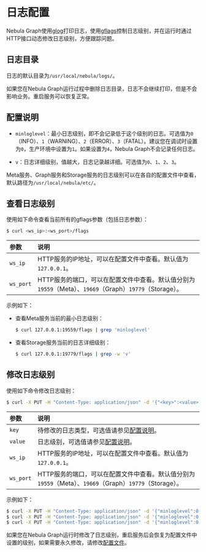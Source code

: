 # 日志配置

Nebula Graph使用[glog](https://github.com/google/glog)打印日志，使用[gflags](https://gflags.github.io/gflags/)控制日志级别，并在运行时通过HTTP接口动态修改日志级别，方便跟踪问题。

## 日志目录

日志的默认目录为`/usr/local/nebula/logs/`。

如果您在Nebula Graph运行过程中删除日志目录，日志不会继续打印，但是不会影响业务。重启服务可以恢复正常。

## 配置说明

- `minloglevel`：最小日志级别，即不会记录低于这个级别的日志。可选值为`0`（INFO）、`1`（WARNING）、`2`（ERROR）、`3`（FATAL）。建议您在调试时设置为`0`，生产环境中设置为`1`。如果设置为`4`，Nebula Graph不会记录任何日志。

- `v`：日志详细级别，值越大，日志记录越详细。可选值为`0`、`1`、`2`、`3`。

Meta服务、Graph服务和Storage服务的日志级别可以在各自的配置文件中查看，默认路径为`/usr/local/nebula/etc/`。

## 查看日志级别

使用如下命令查看当前所有的gflags参数（包括日志参数）：

```bash
$ curl <ws_ip>:<ws_port>/flags
```

|参数|说明|
|:---|:---|
|`ws_ip`|HTTP服务的IP地址，可以在配置文件中查看。默认值为`127.0.0.1`。|
|`ws_port`|HTTP服务的端口，可以在配置文件中查看。默认值分别为`19559`（Meta）、`19669`（Graph）`19779`（Storage）。|

示例如下：

- 查看Meta服务当前的最小日志级别：

    ```bash
    $ curl 127.0.0.1:19559/flags | grep 'minloglevel'
    ```

- 查看Storage服务当前的日志详细级别：
  
    ```bash
    $ curl 127.0.0.1:19779/flags | grep -w 'v'
    ```

## 修改日志级别

使用如下命令修改日志级别：

```bash
$ curl -X PUT -H "Content-Type: application/json" -d '{"<key>":<value>[,"<key>":<value>]}' "<ws_ip>:<ws_port>/flags"
```

|参数|说明|
|:---|:---|
|`key`|待修改的日志类型，可选值请参见[配置说明](#_3)。|
|`value`|日志级别，可选值请参见[配置说明](#_3)。|
|`ws_ip`|HTTP服务的IP地址，可以在配置文件中查看。默认值为`127.0.0.1`。|
|`ws_port`|HTTP服务的端口，可以在配置文件中查看。默认值分别为`19559`（Meta）、`19669`（Graph）`19779`（Storage）。|

示例如下：

```bash
$ curl -X PUT -H "Content-Type: application/json" -d '{"minloglevel":0,"v":3}' "127.0.0.1:19779/flags" # storaged
$ curl -X PUT -H "Content-Type: application/json" -d '{"minloglevel":0,"v":3}' "127.0.0.1:19669/flags" # graphd
$ curl -X PUT -H "Content-Type: application/json" -d '{"minloglevel":0,"v":3}' "127.0.0.1:19559/flags" # metad

```

如果您在Nebula Graph运行时修改了日志级别，重启服务后会恢复为配置文件中设置的级别，如果需要永久修改，请修改[配置文件](../1.configurations/1.configurations.md)。

